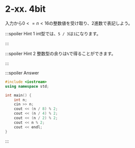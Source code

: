 # 2-xx. 4bit

入力から$0 <= n < 16$の整数値を受け取り、2進数で表記しよう。

:::spoiler Hint 1
int型では、`5 / 3`は`1`になります。

:::

:::spoiler Hint 2
整数型の余りは`%`で得ることができます。

:::

:::spoiler Answer
```cpp
#include <iostream>
using namespace std;

int main() {
    int n;
    cin >> n;
    cout << (n / 8) % 2;
    cout << (n / 4) % 2;
    cout << (n / 2) % 2;
    cout << n % 2;
    cout << endl;
}
```

:::
